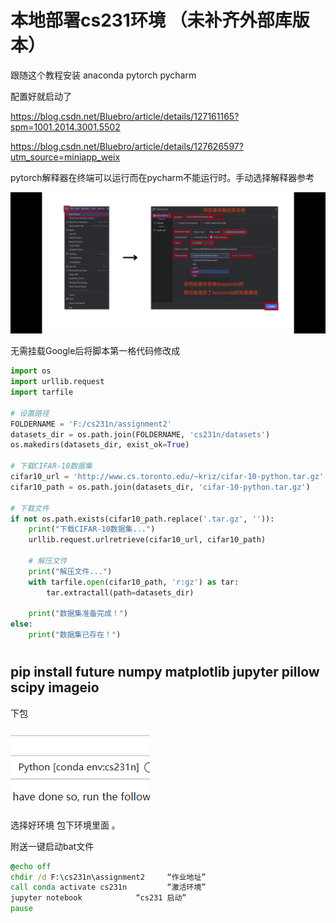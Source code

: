 # 本地部署cs231环境    （未补齐外部库版本）

跟随这个教程安装 anaconda pytorch pycharm

配置好就启动了

https://blog.csdn.net/Bluebro/article/details/127161165?spm=1001.2014.3001.5502

https://blog.csdn.net/Bluebro/article/details/127626597?utm_source=miniapp_weix



pytorch解释器在终端可以运行而在pycharm不能运行时。手动选择解释器参考

![a8c70451079aca83e64d9e9f74ea2510](./%E6%9C%AA%E5%91%BD%E5%90%8D.assets/a8c70451079aca83e64d9e9f74ea2510.jpg)



无需挂载Google后将脚本第一格代码修改成

```python
import os
import urllib.request
import tarfile

# 设置路径
FOLDERNAME = 'F:/cs231n/assignment2'
datasets_dir = os.path.join(FOLDERNAME, 'cs231n/datasets')
os.makedirs(datasets_dir, exist_ok=True)

# 下载CIFAR-10数据集
cifar10_url = 'http://www.cs.toronto.edu/~kriz/cifar-10-python.tar.gz'
cifar10_path = os.path.join(datasets_dir, 'cifar-10-python.tar.gz')

# 下载文件
if not os.path.exists(cifar10_path.replace('.tar.gz', '')):
    print("下载CIFAR-10数据集...")
    urllib.request.urlretrieve(cifar10_url, cifar10_path)
    
    # 解压文件
    print("解压文件...")
    with tarfile.open(cifar10_path, 'r:gz') as tar:
        tar.extractall(path=datasets_dir)
    
    print("数据集准备完成！")
else:
    print("数据集已存在！")
```

# 

## pip install future numpy matplotlib jupyter pillow scipy imageio

下包

![image-20251015225747557](./%E6%9C%AA%E5%91%BD%E5%90%8D.assets/image-20251015225747557.png)

选择好环境   包下环境里面   。

附送一键启动bat文件

```bat
@echo off
chdir /d F:\cs231n\assignment2     “作业地址”
call conda activate cs231n         “激活环境”
jupyter notebook            “cs231 启动”
pause
```

